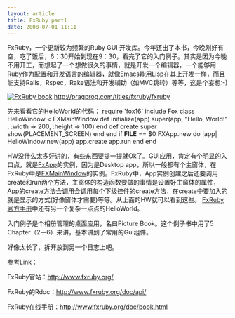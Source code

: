 ```yaml
--- 
layout: article
title: FxRuby part1
date: 2008-07-01 11:11
---
```

FxRuby，一个更新较为频繁的Ruby GUI 开发库。今年还出了本书，今晚刚好有空，吃了饭后，6：30开始到现在9：30，看完了它的入门例子。其实是因为今晚不用开工，而想起了一个想做很久的事情，就是开发一个编辑器，一个能够用Ruby作为配置和开发语言的编辑器，就像Emacs能用Lisp在其上开发一样，而且能支持Rails，Rspec，Rake语法和开发辅助（如MVC跳转）等等，这是个妄想:-)

<a href="http://pragprog.com/titles/fxruby/fxruby"><img src="http://www.fxruby.org/images/fxruby-book.jpg" alt="FxRuby book" /></a>
<a href="http://pragprog.com/titles/fxruby/fxruby">http://pragprog.com/titles/fxruby/fxruby
</a>

先来看看它的HelloWorld的代码：
    require 'fox16'
    include Fox
    class HelloWindow &lt; FXMainWindow
      def initialize(app)
        super(app, "Hello, World!" , :width =&gt; 200, :height =&gt; 100)
      end
      def create
        super
        show(PLACEMENT_SCREEN)
      end
    end
    if __FILE__ == $0
      FXApp.new do |app|
        HelloWindow.new(app)
        app.create
        app.run
      end
    end

HW没什么太多好讲的，有些东西要提一提就Ok了。GUI应用，肯定有个明显的入口点，就是<a href="http://www.fxruby.org/doc/api/classes/Fox/FXApp.html">FxApp</a>的实例，因为是Desktop app，所以一般都有个主窗体，在FxRuby中是<a href="http://www.fxruby.org/doc/api/classes/Fox/FXMainWindow.html">FXMainWindow</a>的实例。FxRuby中，App实例创建之后还要调用create和run两个方法，主窗体的构造函数要做的事情是设置好主窗体的属性，App的create方法会调用会调用每个下级控件的create方法，在create中要加入的就是显示的方式(好像窗体才需要)等等。从上面的HW就可以看到这些。
<a href="http://www.fxruby.org/doc/ch03s05.html">
FxRuby官方手册</a>中还有另一个复杂一点点的HelloWorld。

入门例子是个相册管理的桌面应用，名曰Picture Book。这个例子书中用了5 Chapter（2－6）来讲，基本讲到了常用的Gui组件。

好像太长了，拆开放到另一个日志上吧。

参考Link：

FxRuby官站：<a href="http://www.fxruby.org/">http://www.fxruby.org/</a>

FxRuby的Rdoc：<a href="http://www.fxruby.org/doc/api/">http://www.fxruby.org/doc/api/</a>

FxRuby在线手册：<a href="http://www.fxruby.org/doc/book.html">http://www.fxruby.org/doc/book.html</a>
